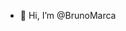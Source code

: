 - 👋 Hi, I’m @BrunoMarca
<!---
BrunoMP13/BrunoMP13 is a ✨ special ✨ repository because its `README.md` (this file) appears on your GitHub profile.
You can click the Preview link to take a look at your changes.
--->
